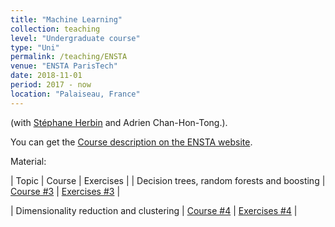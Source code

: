 ```yaml
---
title: "Machine Learning"
collection: teaching
level: "Undergraduate course"
type: "Uni"
permalink: /teaching/ENSTA
venue: "ENSTA ParisTech"
date: 2018-11-01
period: 2017 - now
location: "Palaiseau, France"
---
```


(with [Stéphane Herbin](http://www.onera.fr/fr/staff/stephane-herbin) and Adrien Chan-Hon-Tong.).

You can get the [Course description on the ENSTA website](https://synapses.ensta-paristech.fr/catalogue/2017-2018/ue/1670/ES203-apprentissage-automatique).

Material:

| Topic | Course | Exercises |
| Decision trees, random forests and boosting | [Course #3](../courses/ensta-app-03-arbres-ensembles.pdf) | [Exercises #3]() |

| Dimensionality reduction and clustering | [Course #4](../courses/ensta-app-04-non-supervise.pdf) | [Exercises #4]() |

